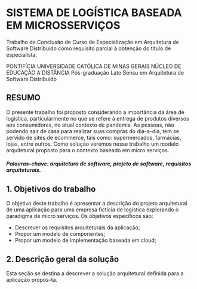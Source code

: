 # SISTEMA DE LOGÍSTICA BASEADA EM MICROSSERVIÇOS


Trabalho de Conclusão de Curso de Especialização em Arquitetura de Software Distribuído como requisito parcial à obtenção do título de especialista.

PONTIFÍCIA UNIVERSIDADE CATÓLICA DE MINAS GERAIS
NÚCLEO DE EDUCAÇÃO A DISTÂNCIA
Pós-graduação Lato Sensu em Arquitetura de Software Distribuído

## RESUMO
O presente trabalho foi proposto considerando a importância da área de logística, particularmente no que se refere à entrega de produtos diversos aos consumidores, no atual contexto de pandemia. As pessoas, não podendo sair de casa para realizar suas compras do dia-a-dia, tem se servido de sites de ecommerce, tais como: supermercados, farmácias, lojas, entre outros. Como solução veremos nesse trabalho um modelo arquitetural proposto para o contexto baseado em micro serviços.
##### Palavras-chave: arquitetura de software, projeto de software, requisitos arquiteturais.

## 1. Objetivos do trabalho
O objetivo deste trabalho é apresentar a descrição do projeto arquitetural de uma aplicação para uma empresa fictícia de logística explorando o paradigma de micro serviços.
Os objetivos específicos são:
- Descrever os requisitos arquiteturais da aplicação;
- Propor um modelo de componentes;
- Propor um modelo de implementação baseada em cloud;

## 2. Descrição geral da solução
Esta seção se destina a descrever a solução arquitetural definida para a aplicação propos-ta. 
### 

